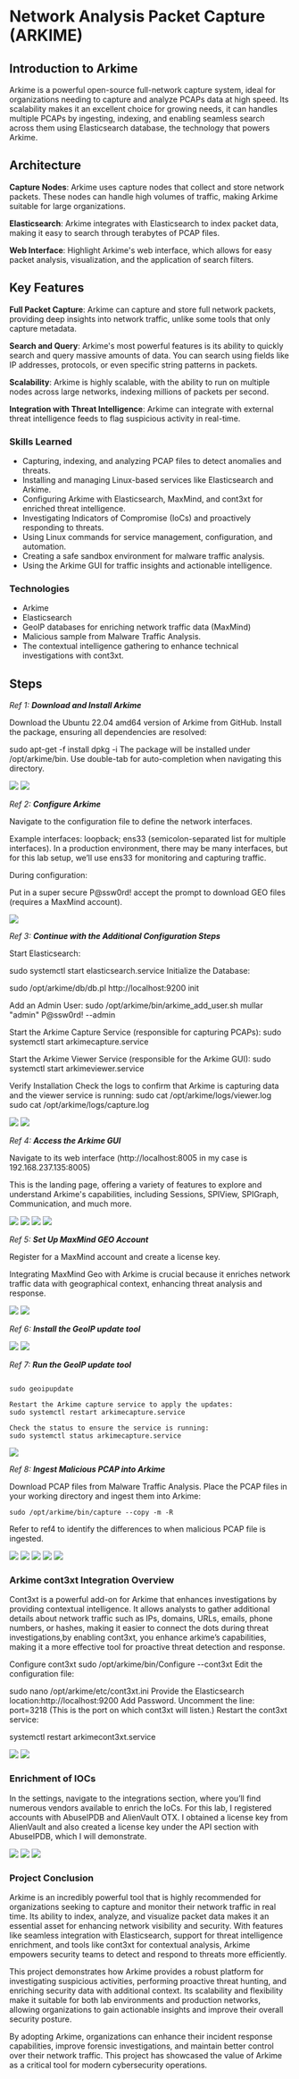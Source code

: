 # Network Analysis Packet Capture (ARKIME)

## Introduction to Arkime

Arkime is a powerful open-source full-network capture system, ideal for organizations needing to capture and analyze PCAPs data at high speed. Its scalability makes it an excellent choice for growing needs, it can handles multiple PCAPs by ingesting, indexing, and enabling seamless search across them using Elasticsearch database, the technology that powers Arkime.

## Architecture

**Capture Nodes**: Arkime uses capture nodes that collect and store network packets. These nodes can handle high volumes of traffic, making Arkime suitable for large organizations.

**Elasticsearch**: Arkime integrates with Elasticsearch to index packet data, making it easy to search through terabytes of PCAP files.

**Web Interface**: Highlight Arkime's web interface, which allows for easy packet analysis, visualization, and the application of search filters.

## Key Features

**Full Packet Capture**: Arkime can capture and store full network packets, providing deep insights into network traffic, unlike some tools that only capture metadata.

**Search and Query**: Arkime's most powerful features is its ability to quickly search and query massive amounts of data. You can search using fields like IP addresses, protocols, or even specific string patterns in packets.

**Scalability**: Arkime is highly scalable, with the ability to run on multiple nodes across large networks, indexing millions of packets per second.

**Integration with Threat Intelligence**: Arkime can integrate with external threat intelligence feeds to flag suspicious activity in real-time.


### Skills Learned

- Capturing, indexing, and analyzing PCAP files to detect anomalies and threats.
- Installing and managing Linux-based services like Elasticsearch and Arkime.
- Configuring Arkime with Elasticsearch, MaxMind, and cont3xt for enriched threat intelligence.
- Investigating Indicators of Compromise (IoCs) and proactively responding to threats.
- Using Linux commands for service management, configuration, and automation.
- Creating a safe sandbox environment for malware traffic analysis.
- Using the Arkime GUI for traffic insights and actionable intelligence.

### Technologies

- Arkime
- Elasticsearch
- GeoIP databases for enriching network traffic data (MaxMind)
- Malicious sample from Malware Traffic Analysis.
- The contextual intelligence gathering to enhance technical investigations with cont3xt.

## Steps

*Ref 1: **Download and Install Arkime***

Download the Ubuntu 22.04 amd64 version of Arkime from GitHub.
Install the package, ensuring all dependencies are resolved:

sudo apt-get -f install
dpkg -i <package-name>
The package will be installed under /opt/arkime/bin. Use double-tab for auto-completion when navigating this directory.

<img src="https://github.com/mullarcyber/Arkime-images/blob/0f1be4a84d872dfd72d911047045f45de48843be/1.png" />
<img src="https://github.com/mullarcyber/Arkime-images/blob/0f1be4a84d872dfd72d911047045f45de48843be/1.1.png" />

*Ref 2: **Configure Arkime***

Navigate to the configuration file to define the network interfaces.

Example interfaces:
loopback;
ens33 (semicolon-separated list for multiple interfaces).
In a production environment, there may be many interfaces, but for this lab setup, we’ll use ens33 for monitoring and capturing traffic.

During configuration:

Put in a super secure P@ssw0rd! accept the prompt to download GEO files (requires a MaxMind account).

<img src="https://github.com/mullarcyber/Arkime-images/blob/130504df6d2bfd9d9b499992de86532d743a4336/2.png" />

*Ref 3: **Continue with the Additional Configuration Steps***

Start Elasticsearch:

sudo systemctl start elasticsearch.service
Initialize the Database:

sudo /opt/arkime/db/db.pl http://localhost:9200 init

Add an Admin User:
sudo /opt/arkime/bin/arkime_add_user.sh mullar "admin" P@ssw0rd! --admin

Start the Arkime Capture Service (responsible for capturing PCAPs):
sudo systemctl start arkimecapture.service

Start the Arkime Viewer Service (responsible for the Arkime GUI):
sudo systemctl start arkimeviewer.service

Verify Installation
Check the logs to confirm that Arkime is capturing data and the viewer service is running:
sudo cat /opt/arkime/logs/viewer.log
sudo cat /opt/arkime/logs/capture.log

<img src="https://github.com/mullarcyber/Arkime-images/blob/212ad0123f8b5be57eea925561dd2974368dfaa3/3.png" />
<img src="https://github.com/mullarcyber/Arkime-images/blob/212ad0123f8b5be57eea925561dd2974368dfaa3/3.1.png" />

*Ref 4: **Access the Arkime GUI***

Navigate to its web interface (http://localhost:8005 in my case is 192.168.237.135:8005)

This is the landing page, offering a variety of features to explore and understand Arkime's capabilities, including Sessions, SPIView, SPIGraph, Communication, and much more.

<img src="https://github.com/mullarcyber/Arkime-images/blob/e5b63c87c6ea54318f767f854d7888b1f1b912b9/4.png" />
<img src="https://github.com/mullarcyber/Arkime-images/blob/e5b63c87c6ea54318f767f854d7888b1f1b912b9/4.1.png" />
<img src="https://github.com/mullarcyber/Arkime-images/blob/e5b63c87c6ea54318f767f854d7888b1f1b912b9/4.2.png" />
<img src="https://github.com/mullarcyber/Arkime-images/blob/e5b63c87c6ea54318f767f854d7888b1f1b912b9/4.3.png" />

*Ref 5: **Set Up MaxMind GEO Account***

Register for a MaxMind account and create a license key.

Integrating MaxMind Geo with Arkime is crucial because it enriches network traffic data with geographical context, enhancing threat analysis and response.

<img src="https://github.com/mullarcyber/Arkime-images/blob/257c3f1d113bf4c55b59d0c354bc29d941b1cb5d/5.png" />
<img src="https://github.com/mullarcyber/Arkime-images/blob/257c3f1d113bf4c55b59d0c354bc29d941b1cb5d/5.1.png" />

*Ref 6: **Install the GeoIP update tool***

<img src="https://github.com/mullarcyber/Arkime-images/blob/a0b7ad60e7ca152904262c4c5a3e02cc5b371e13/6.png" />
<img src="https://github.com/mullarcyber/Arkime-images/blob/a0b7ad60e7ca152904262c4c5a3e02cc5b371e13/6.1.png" />

*Ref 7: **Run the GeoIP update tool***

```plaintext

sudo geoipupdate

Restart the Arkime capture service to apply the updates:
sudo systemctl restart arkimecapture.service

Check the status to ensure the service is running:
sudo systemctl status arkimecapture.service
```

<img src="https://github.com/mullarcyber/Arkime-images/blob/20f294103a5cd8dc284aea0bd668b548c0207e51/7.png" />

*Ref 8: **Ingest Malicious PCAP into Arkime***

Download PCAP files from Malware Traffic Analysis.
Place the PCAP files in your working directory and ingest them into Arkime:

```plaintext
sudo /opt/arkime/bin/capture --copy -m -R
```

Refer to ref4 to identify the differences to when malicious PCAP file is ingested.

<img src="https://github.com/mullarcyber/Arkime-images/blob/20f294103a5cd8dc284aea0bd668b548c0207e51/8.png" />
<img src="https://github.com/mullarcyber/Arkime-images/blob/20f294103a5cd8dc284aea0bd668b548c0207e51/malicious%20pcap%20ingested.png" />
<img src="https://github.com/mullarcyber/Arkime-images/blob/20f294103a5cd8dc284aea0bd668b548c0207e51/8.1.png" />
<img src="https://github.com/mullarcyber/Arkime-images/blob/20f294103a5cd8dc284aea0bd668b548c0207e51/8.2.png" />
<img src="https://github.com/mullarcyber/Arkime-images/blob/20f294103a5cd8dc284aea0bd668b548c0207e51/8.3.png" />

### Arkime cont3xt Integration Overview

Cont3xt is a powerful add-on for Arkime that enhances investigations by providing contextual intelligence. It allows analysts to gather additional details about network traffic such as IPs, domains, URLs, emails, phone numbers, or hashes, making it easier to connect the dots during threat investigations,by enabling cont3xt, you enhance arkime’s capabilities, making it a more effective tool for proactive threat detection and response.

Configure cont3xt
sudo /opt/arkime/bin/Configure --cont3xt
Edit the configuration file:

sudo nano /opt/arkime/etc/cont3xt.ini
Provide the Elasticsearch location:http://localhost:9200
Add Password.
Uncomment the line: port=3218
(This is the port on which cont3xt will listen.)
Restart the cont3xt service:

systemctl restart arkimecont3xt.service

<img src="https://github.com/mullarcyber/Arkime-images/blob/60eae1074dad8a9cb3015d8972fa09a25c6a7b41/cont3xt1.png" />
<img src="https://github.com/mullarcyber/Arkime-images/blob/60eae1074dad8a9cb3015d8972fa09a25c6a7b41/cont3xt2.png" />

### Enrichment of IOCs

In the settings, navigate to the integrations section, where you’ll find numerous vendors available to enrich the IoCs. For this lab, I registered accounts with AbuseIPDB and AlienVault OTX. I obtained a license key from AlienVault and also created a license key under the API section with AbuseIPDB, which I will demonstrate.

<img src="https://github.com/mullarcyber/Arkime-images/blob/36e28a5cdc862881e7c6d63fe39ffa63d0eea830/iocs%20integration.png" />
<img src="https://github.com/mullarcyber/Arkime-images/blob/36e28a5cdc862881e7c6d63fe39ffa63d0eea830/AbuseIPDB.png" />
<img src="https://github.com/mullarcyber/Arkime-images/blob/36e28a5cdc862881e7c6d63fe39ffa63d0eea830/AbuseIPDB.png" />

### Project Conclusion
Arkime is an incredibly powerful tool that is highly recommended for organizations seeking to capture and monitor their network traffic in real time. Its ability to index, analyze, and visualize packet data makes it an essential asset for enhancing network visibility and security. With features like seamless integration with Elasticsearch, support for threat intelligence enrichment, and tools like cont3xt for contextual analysis, Arkime empowers security teams to detect and respond to threats more efficiently.

This project demonstrates how Arkime provides a robust platform for investigating suspicious activities, performing proactive threat hunting, and enriching security data with additional context. Its scalability and flexibility make it suitable for both lab environments and production networks, allowing organizations to gain actionable insights and improve their overall security posture.

By adopting Arkime, organizations can enhance their incident response capabilities, improve forensic investigations, and maintain better control over their network traffic. This project has showcased the value of Arkime as a critical tool for modern cybersecurity operations.



















